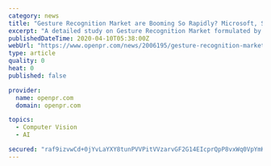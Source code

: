 ```yaml
---
category: news
title: "Gesture Recognition Market are Booming So Rapidly? Microsoft, Sony, Microchip Technology Inc., Intel Corporation"
excerpt: "A detailed study on Gesture Recognition Market formulated by Brande puts together a concise analysis of the growth factors impacting the current business scenario across assorted regions Significant information pertaining to the industry s size share application and"
publishedDateTime: 2020-04-10T05:38:00Z
webUrl: "https://www.openpr.com/news/2006195/gesture-recognition-market-are-booming-so-rapidly-microsoft"
type: article
quality: 0
heat: 0
published: false

provider:
  name: openpr.com
  domain: openpr.com

topics:
  - Computer Vision
  - AI

secured: "raf9izvwCd+0jYvLaYXY8tunPVVPitVVzarvGF2G14EIcprQpP8vxWq0VpYmKizvKlwKb2YMFLa1LhKOpsNB0iKzpBDUzXNQJJyuUbAKcoRfjK7GrxLwr5qZQrbInOQHz7LS8xwK6V3/62Nq7XHZx0IcaH65TQwVMxq2lc53xNhEU6DITw7TfaxB4X9WTxCCUD1MUxQten6yPb7iKEbT9osFK57OHCayIBpqfDic0Zp1d+aNUynPSfH8/skPd43z6ipjNnFhxA5i60vkeSBCMmiso68qsl4oAjrw78VzR8lEL8ZFlAhuq4lV4XmSATqwyrxXiHah09WURB+JrRMUBk2rp1DabcWzMCZi29MBdf7Z/Wjdgy5wOXu6rC1p6ONd6ZKEPzk01i+zikt+3RAkqjFiBzPT440v67kti3CuNK3F+O1c2XFxsfA3caE5ICBdaa1TN5mbBdq/pn6hLSIK/mcxO/wisND6oJKaIVoT9ao=;YrfW97DbMn3/UlDfS1Mbsg=="
---
```



